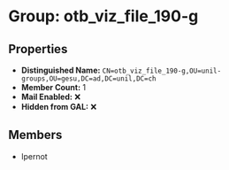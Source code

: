 # Group: otb_viz_file_190-g

## Properties

- **Distinguished Name:** `CN=otb_viz_file_190-g,OU=unil-groups,OU=gesu,DC=ad,DC=unil,DC=ch`
- **Member Count:** 1
- **Mail Enabled:** ❌
- **Hidden from GAL:** ❌

## Members

- lpernot
